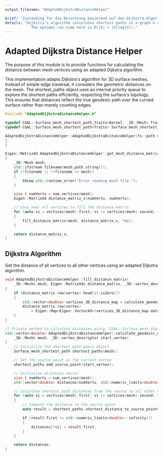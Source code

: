 ```yaml
---
output_filename: "AdaptedDijkstraDistanceHelper"

brief: "Zuständing für die Berechnung basierend auf den Dijkstra-Algorithmus"
details: "Dijkstra's algorithm calculates shortest paths in a graph G = (V, E) with non-negative edge weights, yielding real numbers for path lengths.
            The optimal run-time here is O(|E| + |V|log|V|)."
---
```


# Adapted Dijkstra Distance Helper

The purpose of this module is to provide functions for calculating the distance between mesh vertices using an adapted Dijkstra algorithm.

This implementation adapts Dijkstra's algorithm for 3D surface meshes. Instead of simple edge traversal, it considers the geometric distances on the mesh. The shortest_paths object uses an internal priority queue to explore the shortest paths efficiently, respecting the surface's topology. This ensures that distances reflect the true geodesic path over the curved surface rather than merely counting edges.

```cpp
#include "AdaptedDijkstraDistanceHelper.h"

typedef CGAL::Surface_mesh_shortest_path_traits<Kernel, _3D::Mesh> Traits;
typedef CGAL::Surface_mesh_shortest_path<Traits> Surface_mesh_shortest_path;

AdaptedDijkstraDistanceHelper::AdaptedDijkstraDistanceHelper(fs::path mesh_path) : mesh_path(mesh_path)
{
}

Eigen::MatrixXd AdaptedDijkstraDistanceHelper::get_mesh_distance_matrix()
{
    _3D::Mesh mesh;
    std::ifstream filename(mesh_path.string());
    if (!filename || !(filename >> mesh))
    {
        throw std::runtime_error("Error reading mesh file.");
    }

    size_t numVerts = num_vertices(mesh);
    Eigen::MatrixXd distance_matrix_v(numVerts, numVerts);

    // Loop over all vertices to fill the distance matrix
    for (auto vi = vertices(mesh).first; vi != vertices(mesh).second; ++vi)
    {
        fill_distance_matrix(mesh, distance_matrix_v, *vi);
    }

    return distance_matrix_v;
}
```

## Dijkstra Algorithm

Get the distance of all vertices to all other vertices using an adapted Dijkstra algorithm.

```cpp
void AdaptedDijkstraDistanceHelper::fill_distance_matrix(
    _3D::Mesh& mesh, Eigen::MatrixXd& distance_matrix, _3D::vertex_descriptor vertex)
{
    if (distance_matrix.row(vertex).head(2).isZero())
    {
        std::vector<double> vertices_3D_distance_map = calculate_geodesic_distance(mesh, vertex);
        distance_matrix.row(vertex)
            = Eigen::Map<Eigen::VectorXd>(vertices_3D_distance_map.data(), vertices_3D_distance_map.size());
    }
}

// Private method to calculate distances using `CGAL::Surface_mesh_shortest_path`
std::vector<double> AdaptedDijkstraDistanceHelper::calculate_geodesic_distance(
    _3D::Mesh& mesh, _3D::vertex_descriptor start_vertex)
{
    // Initialize the shortest path query object
    Surface_mesh_shortest_path shortest_paths(mesh);

    // Set the source point as the current vertex
    shortest_paths.add_source_point(start_vertex);

    // Initialize distances vector
    size_t numVerts = num_vertices(mesh);
    std::vector<double> distances(numVerts, std::numeric_limits<double>::max());

    // Calculate shortest path distances from the source to all other vertices
    for (auto vi = vertices(mesh).first; vi != vertices(mesh).second; ++vi)
    {
        // Compute the distance to the source point
        auto result = shortest_paths.shortest_distance_to_source_points(*vi);

        if (result.first != std::numeric_limits<double>::infinity())
        {
            distances[*vi] = result.first;
        }
    }

    return distances;
}
```
